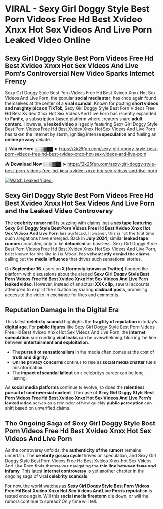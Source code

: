 # VIRAL - Sexy Girl Doggy Style Best Porn Videos Free Hd Best Xvideo Xnxx Hot Sex Videos And Live Porn Leaked Video Online

## **Sexy Girl Doggy Style Best Porn Videos Free Hd Best Xvideo Xnxx Hot Sex Videos And Live Porn's Controversial New Video Sparks Internet Frenzy**  

Sexy Girl Doggy Style Best Porn Videos Free Hd Best Xvideo Xnxx Hot Sex Videos And Live Porn, the popular **social media star**, has once again found themselves at the center of a **viral scandal**. Known for posting **short videos and naughty pics on TikTok**, Sexy Girl Doggy Style Best Porn Videos Free Hd Best Xvideo Xnxx Hot Sex Videos And Live Porn has recently expanded to **Fanfix**, a subscription-based platform where creators share **adult content**. However, a **leaked video** allegedly featuring Sexy Girl Doggy Style Best Porn Videos Free Hd Best Xvideo Xnxx Hot Sex Videos And Live Porn has taken the internet by storm, igniting intense **speculation** and fueling an **online privacy** debate.  

🔴 **Watch Here** ░░▒▓██ ➤ https://2k25fun.com/sexy-girl-doggy-style-best-porn-videos-free-hd-best-xvideo-xnxx-hot-sex-videos-and-live-porn  

📥 **Download Now** ░░▒▓██ ➤ https://2k25fun.com/sexy-girl-doggy-style-best-porn-videos-free-hd-best-xvideo-xnxx-hot-sex-videos-and-live-porn  

[![Watch Leaked Video.](https://miro.medium.com/v2/resize:fit:828/format:webp/1*cilzJN44JGOrTw9NJCrNHA.gif "Watch Leaked Video")](https://2k25fun.com/sexy-girl-doggy-style-best-porn-videos-free-hd-best-xvideo-xnxx-hot-sex-videos-and-live-porn)

## **Sexy Girl Doggy Style Best Porn Videos Free Hd Best Xvideo Xnxx Hot Sex Videos And Live Porn and the Leaked Video Controversy**  

The **celebrity rumor mill** is buzzing with claims that a **sex tape featuring Sexy Girl Doggy Style Best Porn Videos Free Hd Best Xvideo Xnxx Hot Sex Videos And Live Porn** has surfaced. However, this is not the first time such allegations have emerged. Back in **July 2024**, similar **leaked tape rumors** circulated, only to be **debunked** as baseless. Sexy Girl Doggy Style Best Porn Videos Free Hd Best Xvideo Xnxx Hot Sex Videos And Live Porn, best known for hits like *In Ha Mood*, has **vehemently denied the claims**, calling out the **media influence** that drives such sensational stories.  

On **September 16**, users on **X (formerly known as Twitter)** flooded the platform with discussions about the alleged **Sexy Girl Doggy Style Best Porn Videos Free Hd Best Xvideo Xnxx Hot Sex Videos And Live Porn leaked video**. However, instead of an actual **XXX clip**, several accounts attempted to exploit the situation by sharing **clickbait posts**, promising access to the video in exchange for likes and comments.  

## **Reputation Damage in the Digital Era**  

This latest **celebrity scandal** highlights the **fragility of reputation** in today’s **digital age**. For **public figures** like Sexy Girl Doggy Style Best Porn Videos Free Hd Best Xvideo Xnxx Hot Sex Videos And Live Porn, the **internet speculation** surrounding **viral leaks** can be overwhelming, blurring the line between **entertainment and exploitation**.  

- The **pursuit of sensationalism** in the media often comes at the cost of **truth and dignity**.  
- **Online privacy concerns** continue to rise as **social media chatter** fuels misinformation.  
- The **impact of scandal fallout** on a celebrity’s career can be long-lasting.  

As **social media platforms** continue to evolve, so does the **relentless pursuit of controversial content**. The case of **Sexy Girl Doggy Style Best Porn Videos Free Hd Best Xvideo Xnxx Hot Sex Videos And Live Porn’s leaked video** serves as a reminder of how quickly **public perception** can shift based on unverified claims.  

## **The Ongoing Saga of Sexy Girl Doggy Style Best Porn Videos Free Hd Best Xvideo Xnxx Hot Sex Videos And Live Porn**  

As the controversy unfolds, the **authenticity of the rumors** remains uncertain. The **celebrity gossip cycle** thrives on speculation, and Sexy Girl Doggy Style Best Porn Videos Free Hd Best Xvideo Xnxx Hot Sex Videos And Live Porn finds themselves navigating the **thin line between fame and infamy**. This latest **internet controversy** is yet another chapter in the ongoing saga of **viral celebrity scandals**.  

For now, the world watches as **Sexy Girl Doggy Style Best Porn Videos Free Hd Best Xvideo Xnxx Hot Sex Videos And Live Porn’s reputation** is tested once again. Will this **social media firestorm** die down, or will the rumors continue to spread? Only time will tell.